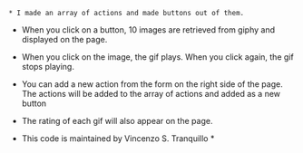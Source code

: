 
	* I made an array of actions and made buttons out of them.

* When you click on a button, 10 images are retrieved from giphy and displayed on the page.

* When you click on the image, the gif plays. When you click again, the gif stops playing.

* You can add a new action from the form on the right side of the page. The actions will be added to the array of actions and added as a new button

* The rating of each gif will also appear on the page.

* This code is maintained by Vincenzo S. Tranquillo * 